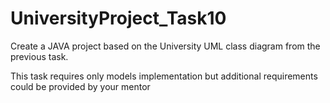 # UniversityProject_Task10
Create a JAVA project based on the University UML class diagram from the previous task. 

This task requires only models implementation but additional requirements could be provided by your mentor             

















